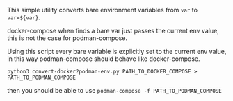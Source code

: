 This simple utility converts bare environment variables from `var` to `var=${var}`. 

docker-compose when finds a bare var just passes the current env value, this is not the case for podman-compose.

Using this script every bare variable is explicitly set to the current env value, in this way podman-compose should behave like docker-compose.

    python3 convert-docker2podman-env.py PATH_TO_DOCKER_COMPOSE > PATH_TO_PODMAN_COMPOSE

then you should be able to use `podman-compose -f PATH_TO_PODMAN_COMPOSE`